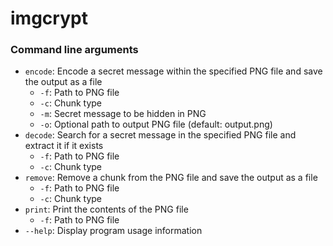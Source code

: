 # imgcrypt

### Command line arguments
* ```encode```: Encode a secret message within the specified PNG file and save the output as a file
    * ```-f```: Path to PNG file
    * ```-c```: Chunk type
    * ```-m```: Secret message to be hidden in PNG
    * ```-o```: Optional path to output PNG file (default: output.png)
* ```decode```: Search for a secret message in the specified PNG file and extract it if it exists
    * ```-f```: Path to PNG file
    * ```-c```: Chunk type
* ```remove```: Remove a chunk from the PNG file and save the output as a file
    * ```-f```: Path to PNG file
    * ```-c```: Chunk type
* ```print```: Print the contents of the PNG file
    * ```-f```: Path to PNG file
* ```--help```: Display program usage information
